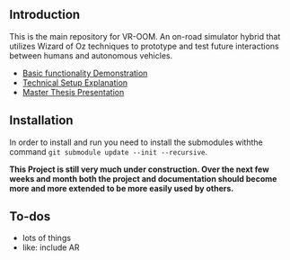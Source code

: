 ## Introduction

This is the main repository for VR-OOM. An on-road simulator hybrid that utilizes Wizard of Oz techniques to prototype and test future interactions between humans and autonomous vehicles.

* [Basic functionality Demonstration](https://www.youtube.com/watch?v=7zsAkKZ40RM)
* [Technical Setup Explanation](https://www.youtube.com/watch?v=ZlXmFxDz17A)
* [Master Thesis Presentation](https://www.youtube.com/watch?v=qy-MHb36Mss)
## Installation


In order to install and run you need to install the submodules withthe command ```git submodule update --init --recursive```.


**This Project is still very much under construction. Over the next few weeks and month both the project and documentation should become more and more extended to be more easily used by others.**


## To-dos
* lots of things
* like: include AR

##
